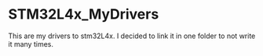 # STM32L4x_MyDrivers
This are my drivers to stm32L4x. I decided to link it in one folder to not write it many times.
